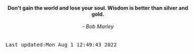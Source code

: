 
<div align="center"><b><span>Don't gain the world and lose your soul. Wisdom is better than silver and gold.</span></b><br><br><i> - Bob Marley</i></div>
<br><br><kbd>Last updated:Mon Aug  1 12:49:43 2022</kbd>